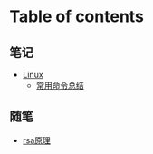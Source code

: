 # Table of contents

## 笔记

* [Linux](bi-ji/linux.md)
    * [常用命令总结](bi-ji/linux/summary.md)
    
## 随笔

* [rsa原理](sui-bi/rsa.md)

